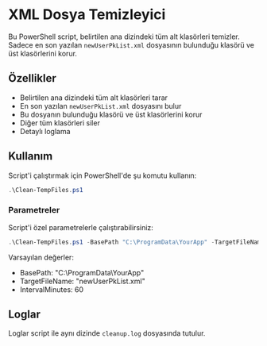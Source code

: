 # XML Dosya Temizleyici

Bu PowerShell script, belirtilen ana dizindeki tüm alt klasörleri temizler. Sadece en son yazılan `newUserPkList.xml` dosyasının bulunduğu klasörü ve üst klasörlerini korur.

## Özellikler

- Belirtilen ana dizindeki tüm alt klasörleri tarar
- En son yazılan `newUserPkList.xml` dosyasını bulur
- Bu dosyanın bulunduğu klasörü ve üst klasörlerini korur
- Diğer tüm klasörleri siler
- Detaylı loglama

## Kullanım

Script'i çalıştırmak için PowerShell'de şu komutu kullanın:

```powershell
.\Clean-TempFiles.ps1
```

### Parametreler

Script'i özel parametrelerle çalıştırabilirsiniz:

```powershell
.\Clean-TempFiles.ps1 -BasePath "C:\ProgramData\YourApp" -TargetFileName "newUserPkList.xml" -IntervalMinutes 30
```

Varsayılan değerler:
- BasePath: "C:\ProgramData\YourApp"
- TargetFileName: "newUserPkList.xml"
- IntervalMinutes: 60

## Loglar

Loglar script ile aynı dizinde `cleanup.log` dosyasında tutulur. 
